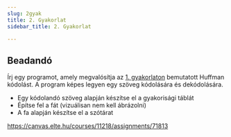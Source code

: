 ```yaml
---
slug: 2gyak
title: 2. Gyakorlat 
sidebar_title: 2. Gyakorlat

---
```


## Beadandó
Írj egy programot, amely megvalósítja az [1. gyakorlaton](1gyak) bemutatott Huffman kódolást. A program képes legyen egy szöveg kódolására és dekódolására.

-   Egy kódolandó szöveg alapján készítse el a gyakorisági táblát
-   Építse fel a fát (vizuálisan nem kell ábrázolni)
-   A fa alapján készítse el a szótárat

https://canvas.elte.hu/courses/11218/assignments/71813
<!--stackedit_data:
eyJoaXN0b3J5IjpbODM1NDc4OTcyXX0=
-->